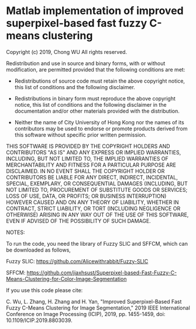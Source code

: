# Matlab implementation of improved superpixel-based fast fuzzy C-means clustering

Copyright (c) 2019, Chong WU
All rights reserved.

Redistribution and use in source and binary forms, with or without
modification, are permitted provided that the following conditions are met:

* Redistributions of source code must retain the above copyright notice, this
  list of conditions and the following disclaimer.
* Redistributions in binary form must reproduce the above copyright notice,
  this list of conditions and the following disclaimer in the documentation
  and/or other materials provided with the distribution.
  
* Neither the name of City University of Hong Kong nor the names of its
  contributors may be used to endorse or promote products derived from this
  software without specific prior written permission.
  
THIS SOFTWARE IS PROVIDED BY THE COPYRIGHT HOLDERS AND CONTRIBUTORS "AS IS"
AND ANY EXPRESS OR IMPLIED WARRANTIES, INCLUDING, BUT NOT LIMITED TO, THE
IMPLIED WARRANTIES OF MERCHANTABILITY AND FITNESS FOR A PARTICULAR PURPOSE ARE
DISCLAIMED. IN NO EVENT SHALL THE COPYRIGHT HOLDER OR CONTRIBUTORS BE LIABLE
FOR ANY DIRECT, INDIRECT, INCIDENTAL, SPECIAL, EXEMPLARY, OR CONSEQUENTIAL
DAMAGES (INCLUDING, BUT NOT LIMITED TO, PROCUREMENT OF SUBSTITUTE GOODS OR
SERVICES; LOSS OF USE, DATA, OR PROFITS; OR BUSINESS INTERRUPTION) HOWEVER
CAUSED AND ON ANY THEORY OF LIABILITY, WHETHER IN CONTRACT, STRICT LIABILITY,
OR TORT (INCLUDING NEGLIGENCE OR OTHERWISE) ARISING IN ANY WAY OUT OF THE USE
OF THIS SOFTWARE, EVEN IF ADVISED OF THE POSSIBILITY OF SUCH DAMAGE.


NOTES:

To run the code, you need the library of Fuzzy SLIC and SFFCM, which can be downloaded as follows,

Fuzzy SLIC: https://github.com/Alicewithrabbit/Fuzzy-SLIC

SFFCM: https://github.com/jiaxhsust/Superpixel-based-Fast-Fuzzy-C-Means-Clustering-for-Color-Image-Segmentation

If you use this code please cite:

C. Wu, L. Zhang, H. Zhang and H. Yan, "Improved Superpixel-Based Fast Fuzzy C-Means Clustering for Image Segmentation," 2019 IEEE International Conference on Image Processing (ICIP), 2019, pp. 1455-1459, doi: 10.1109/ICIP.2019.8803039.